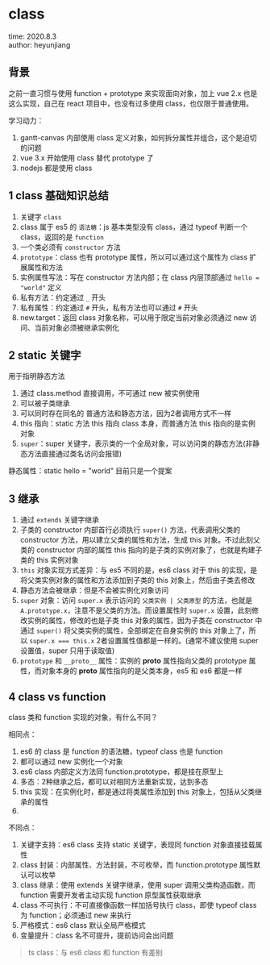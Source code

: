 # class

time: 2020.8.3  
author: heyunjiang

## 背景

之前一直习惯与使用 function + prototype 来实现面向对象，加上 vue 2.x 也是这么实现，自己在 react 项目中，也没有过多使用 class，也仅限于普通使用。

学习动力：  
1. gantt-canvas 内部使用 class 定义对象，如何拆分属性并组合，这个是迫切的问题
2. vue 3.x 开始使用 class 替代 prototype 了
3. nodejs 都是使用 class

## 1 class 基础知识总结

1. 关键字 `class`
2. class 属于 es5 的 `语法糖`：js 基本类型没有 class，通过 typeof 判断一个 class，返回的是 `function`
3. 一个类必须有 `constructor` 方法
4. `prototype`：class 也有 prototype 属性，所以可以通过这个属性为 class 扩展属性和方法
5. 实例属性写法：写在 constructor 方法内部；在 class 内层顶部通过 `hello = "world"` 定义
6. 私有方法：约定通过 `_` 开头
7. 私有属性：约定通过 `#` 开头，私有方法也可以通过 `#` 开头
8. new.target：返回 class 对象名称，可以用于限定当前对象必须通过 new 访问、当前对象必须被继承实例化

## 2 static 关键字

用于指明静态方法

1. 通过 class.method 直接调用，不可通过 new 被实例使用
2. 可以被子类继承
3. 可以同时存在同名的 普通方法和静态方法，因为2者调用方式不一样
4. this 指向：static 方法 this 指向 class 本身，而普通方法 this 指向的是实例对象
5. `super`：super 关键字，表示类的一个全局对象，可以访问类的静态方法(非静态方法直接通过类名访问会报错)

静态属性：static hello = "world" 目前只是一个提案

## 3 继承

1. 通过 `extends` 关键字继承
2. 子类的 constructor 内部首行必须执行 `super()` 方法，代表调用父类的 constructor 方法，用以建立父类的属性和方法，生成 this 对象。不过此刻父类的 constructor 内部的属性 this 指向的是子类的实例对象了，也就是构建子类的 this 实例对象
3. `this` 对象实现方式差异：与 es5 不同的是，es6 class 对于 this 的实现，是将父类实例对象的属性和方法添加到子类的 this 对象上，然后由子类去修改
4. 静态方法会被继承：但是不会被实例化对象访问
5. `super` 对象：访问 `super.x` 表示访问的 `父类实例 | 父类原型` 的方法，也就是 `A.prototype.x`，注意不是父类的方法。而设置属性时 `super.x` 设置，此刻修改实例的属性，修改的也是子类 this 对象的属性，因为子类在 constructor 中通过 `super()` 将父类实例的属性，全部绑定在自身实例的 this 对象上了，所以 `super.x === this.x` 2者设置属性值都是一样的。(通常不建议使用 super 设置值，super 只用于读取值)
6. `prototype` 和 `__proto__` 属性：实例的 __proto__ 属性指向父类的 prototype 属性，而对象本身的 __proto__ 属性指向的是父类本身，es5 和 es6 都是一样

## 4 class vs function

class 类和 function 实现的对象，有什么不同？

相同点：  
1. es6 的 class 是 function 的语法糖，typeof class 也是 function
2. 都可以通过 new 实例化一个对象
3. es6 class 内部定义方法同 function.prototype，都是挂在原型上
4. 多态：2种继承之后，都可以对相同方法重新实现，达到多态
5. this 实现：在实例化时，都是通过将类属性添加到 this 对象上，包括从父类继承的属性
6. 

不同点：  
1. 关键字支持：es6 class 支持 static 关键字，表现同 function 对象直接挂载属性
2. class 封装：内部属性、方法封装，不可枚举，而 function.prototype 属性默认可以枚举
3. class 继承：使用 extends 关键字继承，使用 super 调用父类构造函数，而 function 需要开发者主动实现 function 原型属性获取继承
4. class 不可执行：不可直接像函数一样加括号执行 class，即使 typeof class 为 function；必须通过 new 来执行
5. 严格模式：es6 class 默认全局严格模式
6. 变量提升：class 名不可提升，提前访问会出问题

> ts class：与 es6 class 和 function 有差别
